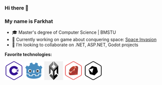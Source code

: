 ### Hi there 👋
### My name is Farkhat

- 🎓 Master's degree of Computer Science | BMSTU
- 🚀 Currently working on game about conquering space: [Space Invasion](https://github.com/NikLalkaGames/galactic-invasion)
- 👯 I’m looking to collaborate on .NET, ASP.NET, Godot projects

<b>Favorite technologies:</b>
<div>
  <p>
    <img align="center" src="https://github.com/Farhinarius/Farhinarius/blob/master/Icons/csharp.svg" width="60" height="60">
    <img align="center" src="https://github.com/Farhinarius/Farhinarius/blob/master/Icons/godot.png" width="60" height="60">
    <img align="center" src="https://github.com/Farhinarius/Farhinarius/blob/master/Icons/unity.png" width="60" height="60">
    <img align="center" src="https://github.com/Farhinarius/Farhinarius/blob/master/Icons/ruby.svg" width="60" height="60">
    <img align="center" src="https://github.com/Farhinarius/Farhinarius/blob/master/Icons/crystal.svg" width="60" height="60">
    <!-- <img align="center" src="https://github.com/Farhinarius/Farhinarius/blob/master/Icons/cpp.svg" width="60" height="60"> 
    <img align="center" src="https://github.com/Farhinarius/Farhinarius/blob/master/Icons/go.svg" width="60" height="60">
    <img align="center" src="https://github.com/Farhinarius/Farhinarius/blob/master/Icons/javascript.svg" width="60" height="60">
    <img align="center" src="https://github.com/Farhinarius/Farhinarius/blob/master/Icons/x86-64-assembly.svg" width="60" height="60"> -->
  </p>
</div>

<!-- [![Farhinarius's github stats](https://github-readme-stats.vercel.app/api?username=farhinarius&count_private=true&show_icons=true&theme=vue&hide=stars,issues)](https://github.com/anuraghazra/github-readme-stats) -->

